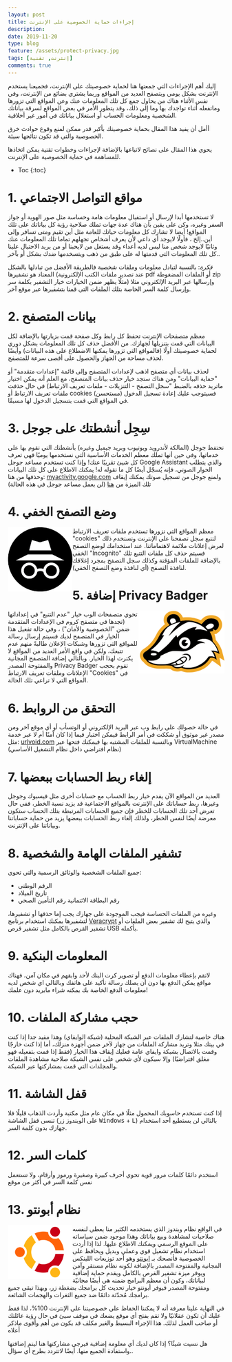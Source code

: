 ```yaml
---
layout: post
title: إجراءات حماية الخصوصية على الإنترنت
description: 
date: 2019-11-20
type: blog
feature: /assets/protect-privacy.jpg
tags: [إنترنت, تقنية]
comments: true
---
```




إليك أهم الإجراءات التي جمعتها هنا لحماية خصوصيتك على الإنترنت، فجميعنا يستخدم الإنترنت بشكل يومي ويتصفح العديد من المواقع وربما يشتري بضائع من الإنترنت، وفي نفس الأثناء هناك من يحاول جمع كل تلك المعلومات عنك وعن المواقع التي تزورها وماتفعله أثناء تواجدك بها وما إلى ذلك، وقد يتطور الأمر في بعض المواقع لسرقة بياناتك الشخصية ومعلومات الحساب أو استغلال بياناتك في أمور غير أخلاقية.

أأمل أن يفيد هذا المقال بحماية خصوصيتك بأكبر قدر ممكن لمنع وقوع حوادث خرق الخصوصية والتي قد تكون نتائجها سيئة.

يحوي هذا المقال على نصائح لاتباعها بالإضافة لإجراءات وخطوات تقنية يمكن اتخاذها للمساهمة في حماية الخصوصية على الإنترنت.


* Toc
{:toc}


# 1. مواقع التواصل الاجتماعي

لا تستخدمها أبدا لإرسال أو استقبال معلومات هامة وحساسة مثل صور الهوية أو جواز السفر وغيره، وكن على يقين بأن هناك عدة جهات تملك صلاحية رؤية كل بياناتك على تلك المواقع! أيضا لا تشارك كل معلومات حياتك للعامة مثل أين تقيم ومتى تسافر وإلى أين..إلخ ، فأولًا لايوجد أي داعي ﻷن يعرف أشخاص تجهلهم تماما تلك المعلومات عنك وثانيًا لايوجد شخص منا ليس لديه أعداء وقد يستغل من لايحبنا أو من يريد الاحتيال علينا كل تلك المعلومات التي قدمتها له على طبق من ذهب ويتسخدمها ضدك بشكل أو بآخر..

*فكرة*:
بالنسبة لتبادل معلومات وملفات شخصية فالطريقة الأفضل من تبادلها بالشكل المعتاد هو تشفيرها (عند تصدير ملفات الكتب الإلكترونية pdf أو الملفات المضغوطة zip مثلًا يظهر ضمن الخيارات خيار التشفير بكلمة سر) وإرسالها عبر البريد الإلكتروني مثلا وإرسال كلمة السر الخاصة بتلك الملفات التي قمنا بتشفيرها عبر موقع آخر.

# 2. بيانات المتصفح

معظم متصفحات الإنترنت تحفظ كل رابط وكل صفحة قمت بزيارتها بالإضافة لكل البيانات التي قمت بتنزيلها لجهازك. من الأفضل حذف كل تلك المعلومات بشكل دوري لحماية خصوصيتك أولًا (فالمواقع التي تزورها يمكنها الاضطلاع على هذه البيانات) وأيضًا لحذف مساحة من الجهاز والحصول على أقصى سرعة للمتصفح.

لحذف بيانات أي متصفح اذهب لإعدادات المتصفح وإلى قائمة "إعدادات متقدمة" أو "حماية البيانات" ومن هناك ستجد خيار حذف بيانات المتصفح، مع العلم أنه يمكن اختيار ماتريد حذفه بالضبط "سجل التصفح - التنزيلات - ملفات تعريف الارتباط) في حال حذفت ملفات تعريف الارتباط أو cookies (مستحسن) فسيتوجب عليك إعادة تسجيل الدخول في المواقع التي قمت بتسجيل الدخول لها مسبقًا.

# 3. سِجِل أنشطتك على جوجل

تحتفظ جوجل (المالكة لأندرويد ويوتيوب وبريد جيميل وغيره) بأنشطتك التي تقوم بها على خدماتها، وفي حين أنها تملك معظم الخدمات الأساسية التي نستخدمها يوميًا فهي تعرف كل شيئ تقريبًا عنك! وإذا كنت تستخدم مساعد جوجل Google Assistant والذي يتطلب الحوار الصوتي، فإنه يُسجّل أيضًا كل ما تقوله له! يمكنك الاطلاع على كل تلك البيانات وحذفها من هنا: [myactivity.google.com](https://myactivity.google.com/) 
ولمنع جوجل من تسجيل صوتك يمكنك إيقاف تلك الميزة من [هنا](https://myaccount.google.com/activitycontrols/audio) (لن يعمل مساعد جوجل في هذه الحالة)

# 4. وضع التصفح الخفي

<img src="/assets/Incognito.png" alt="شعار وضع التصفح الخفي" style="float:left; width: 150px">

معظم المواقع التي نزورها تستخدم ملفات تعريف الارتباط "cookies" لتتبع سجل تصفحنا على الإنترنت وتستخدم ذلك لعرض إعلانات ملائمة لاهتماماتنا. عند استخدامك لوضع التصفح الخفي "Incognito" فسيتم حذف كل ملفات التتبع تلك بالإضافة للملفات المؤقتة وكذلك سجل التصفح بمجرد إغلاقك لنافذة التصفح (أي لنافذة وضع التصفح الخفي). 





# 5. إضافة Privacy Badger

<img src="/assets/PrivacyBadger.png" alt="Privacy badger logo" style="float:right; width: 200px">

تحوي متصفحات الوب خيار "عدم التتبع" في إعداداتها (تجدها في متصفح كروم في الإعدادات المتقدمة ضمن "الخصوصية والأمان") ، وفي حالة تفعيل هذا الخيار في المتصفح لديك فسيتم إرسال رسالة للمواقع التي تزورها وشبكات الإعلان طالبةً منهم عدم تتبعك، ولكن في واقع الأمر العديد من المواقع لا يكترث لهذا الخيار. وبالتالي إضافة المتصفح المجانية والمفتوحة المصدر  Privacy Badger تقوم بحجب الإعلانات وملفات تعريف الارتباط "Cookies" في المواقع التي لا تراعي تلك الحالة.

# 6. التحقق من الروابط 

في حالة حصولك على رابط وب عبر البريد الإلكتروني أو الوتسأب أو أي موقع آخر ومن مصدر غير موثوق أو شككت في أمر الرابط فيمكن اختبار فيما إذا كان آمنًا أم لا عبر خدمة مثل: [urlvoid.com](urlvoid.com) 
وبالنسبة للملفات المشتبه بها فيمكنك فتحها عبر VirtualMachine (نظام افتراضي داخل نظام التشغيل الأساسي)

# 7. إلغاء ربط الحسابات ببعضها

العديد من المواقع الآن يقدم خيار ربط الحساب مع حسابات أخرى مثل فيسبوك وجوجل وغيرها، ربط حساباتك على الإنترنت بالمواقع الاجتماعية قد يزيد نسبة الخطر، ففي حال تعرض أحد تلك الحسابات للخطر فإن جميع الحسابات المرتبطة بتلك الحساب ستكون معرضة أيضًا لنفس الخطر، ولذلك إلغاء ربط الحسابات ببعضها يزيد من حماية حساباتنا وبياناتنا على الإنترنت.

# 8. تشفير الملفات الهامة والشخصية

جميع الملفات الشخصية والوثائق الرسمية والتي تحوي:

* الرقم الوطني
* تاريخ الميلاد
* رقم البطاقة الائتمانية
رقم التأمين الصحي

وغيره من الملفات الحساسة فيجب الموجودة على جهازك يجب إما حذفها أو تشفيرها، لتشفيرها يمكنك استخدام برنامج [Veracrypt](https://www.veracrypt.fr/en/Downloads.html) والذي يتيح لك تشفير بعض الملفات أو تشفير القرص بالكامل مثل تشفير قرص USB بأكمله.

# 9. المعلومات البنكية

لاتقم بإعطاء معلومات الدفع أو تصوير كرت البنك ﻷحد وابقهم في مكان آمن، فهناك مواقع يمكن الدفع بها دون أن يصلك رسالة تأكيد على هاتفك وبالتالي اي شخص لديه معلومات الدفع الخاصة بك يمكنه شراء مايريد دون علمك!

# 10. حجب مشاركة الملفات

هناك خاصية لتشارك الملفات عبر الشبكة المحلية (شبكة الوايفاي) وهذا مفيد جدا إذا كنت في بيتك مثلا وتريد مشاركة الملفات من جهاز لآخر ضمن أجهزة منزلك، أما إذا كنت خارجًا وقمت بالاتصال بشبكة وايفاي عامة فعليك إيقاف هذا الخيار (فقط إذا قمت بتفعيله فهو مغلق افتراضيًا) وإلا سيكون ﻷي شخص على نفس الشبكة صلاحية مشاهدة الملفات والمجلدات التي قمت بمشاركتها عبر الشبكة.

# 11. قفل الشاشة

إذا كنت تستخدم حاسوبك المحمول مثلًا في مكان عام مثل مكتبة وأردت الذهاب قليلًا فلا تنسى قفل الشاشة (على الويندوز زر <kbd>Windows</kbd> + <kbd>L</kbd>) بالتالي لن يستطيع أحد استخدام جهازك بدون كلمة السر.

# 12. كلمات السر

استخدم دائمًا كلمات مرور قوية تحوي أحرف كبيرة وصغيرة ورموز وأرقام، ولا تستعمل نفس كلمة السر في أكثر من موقع 

# 13. نظام أبونتو

<img src="/assets/ubuntu.png" alt="شعار نظام أبونتو" style="float:left; width: 150px">

في الواقع نظام ويندوز الذي يستخدمه الكثير منا يعطي لنفسه صلاحيات لمشاهدة وبيع بياناتك وهذا موجود ضمن سياساته على الموقع الرسمي ويمكنك الاطلاع عليها. لذا إذا أردت استخدام نظام تشغيل قوي وعملي وبديل ويحافظ على الخصوصية فأنصحك بـ [ابونتو](https://ubuntu.com) وهو أحد توزيعات اللينكس المجانية والمفتوحة المصدر بالإضافة لكونه نظام مستقر وآمن ويوفر ميزة تشفير القرص بالكامل ويقدم حماية إضافية لبياناتك، وكون أن معظم البرامج ضمنه هي أيضًا مجانيّة ومفتوحة المصدر فيوفر أبونتو خيار تحديث كل برامجك بضغطة زر، وبهذا تبقى جميع برامجك مُحدّثة دائمًا ضد جميع الثغرات والهجمات الشائعة.

في النهاية علينا معرفة أنه لا يمكننا الحفاظ على خصوصيتنا على الإنترنت 100%، لذا فقط عليك أن تكون عقلانيّا ولا تقم بفتح أي موقع يضعك في موقف سيئ في حال رؤية عائلتك أو صاحب العمل لذلك. هذا الإجراء البسيط والغير مكلف قد يكون من أهم وأقوى ماذكر أعلاه


هل نسيت شيئًا؟ إذا كان لديك أي معلومة إضافية فيرجى مشاركتها هنا ليتم إضافتها واستفادة الجميع منها.
أيضًا لاتتردد بطرح أي سؤال..

